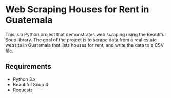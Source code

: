 # Web Scraping Houses for Rent in Guatemala

This is a Python project that demonstrates web scraping using the Beautiful Soup library. The goal of the project is to scrape data from a real estate website in Guatemala that lists houses for rent, and write the data to a CSV file.

## Requirements

   -  Python 3.x
   -  Beautiful Soup 4
   -  Requests
